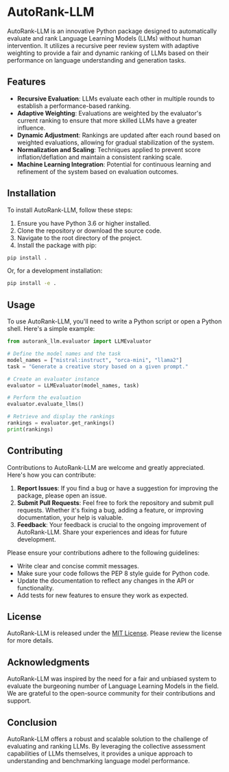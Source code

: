 # AutoRank-LLM

AutoRank-LLM is an innovative Python package designed to automatically evaluate and rank Language Learning Models (LLMs) without human intervention. It utilizes a recursive peer review system with adaptive weighting to provide a fair and dynamic ranking of LLMs based on their performance on language understanding and generation tasks.

## Features

- **Recursive Evaluation**: LLMs evaluate each other in multiple rounds to establish a performance-based ranking.
- **Adaptive Weighting**: Evaluations are weighted by the evaluator's current ranking to ensure that more skilled LLMs have a greater influence.
- **Dynamic Adjustment**: Rankings are updated after each round based on weighted evaluations, allowing for gradual stabilization of the system.
- **Normalization and Scaling**: Techniques applied to prevent score inflation/deflation and maintain a consistent ranking scale.
- **Machine Learning Integration**: Potential for continuous learning and refinement of the system based on evaluation outcomes.

## Installation

To install AutoRank-LLM, follow these steps:

1. Ensure you have Python 3.6 or higher installed.
2. Clone the repository or download the source code.
3. Navigate to the root directory of the project.
4. Install the package with pip:

```bash
pip install .
```

Or, for a development installation:

```bash
pip install -e .
```

## Usage

To use AutoRank-LLM, you'll need to write a Python script or open a Python shell. Here's a simple example:
```python
from autorank_llm.evaluator import LLMEvaluator

# Define the model names and the task
model_names = ["mistral:instruct", "orca-mini", "llama2"]
task = "Generate a creative story based on a given prompt."

# Create an evaluator instance
evaluator = LLMEvaluator(model_names, task)

# Perform the evaluation
evaluator.evaluate_llms()

# Retrieve and display the rankings
rankings = evaluator.get_rankings()
print(rankings)
```

## Contributing

Contributions to AutoRank-LLM are welcome and greatly appreciated. Here's how you can contribute:

1. **Report Issues**: If you find a bug or have a suggestion for improving the package, please open an issue.
2. **Submit Pull Requests**: Feel free to fork the repository and submit pull requests. Whether it's fixing a bug, adding a feature, or improving documentation, your help is valuable.
3. **Feedback**: Your feedback is crucial to the ongoing improvement of AutoRank-LLM. Share your experiences and ideas for future development.

Please ensure your contributions adhere to the following guidelines:

- Write clear and concise commit messages.
- Make sure your code follows the PEP 8 style guide for Python code.
- Update the documentation to reflect any changes in the API or functionality.
- Add tests for new features to ensure they work as expected.

## License

AutoRank-LLM is released under the [MIT License](https://opensource.org/license/mit/). Please review the license for more details.

## Acknowledgments

AutoRank-LLM was inspired by the need for a fair and unbiased system to evaluate the burgeoning number of Language Learning Models in the field. We are grateful to the open-source community for their contributions and support.

## Conclusion

AutoRank-LLM offers a robust and scalable solution to the challenge of evaluating and ranking LLMs. By leveraging the collective assessment capabilities of LLMs themselves, it provides a unique approach to understanding and benchmarking language model performance.
